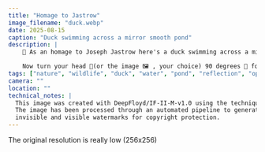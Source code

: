 ```yaml
---
title: "Homage to Jastrow"
image_filename: "duck.webp"
date: 2025-08-15
caption: "Duck swimming across a mirror smooth pond"
description: |
    🔄 As an homage to Joseph Jastrow here's a duck swimming across a mirror smooth pond 🦆💧

    Now turn your head 👤(or the image 🖼️ , your choice) 90 degrees 🔄 for the rotated rabbit 🐰↩️
tags: ["nature", "wildlife", "duck", "water", "pond", "reflection", "optical-illusion", "duck-rabbit", "joseph-jastrow", "homage", "generative-ai", "deep-floyd"]
camera: ""
location: ""
technical_notes: |
  This image was created with DeepFloyd/IF-II-M-v1.0 using the technique described by [Geng, Park & Owens, 2024](https://dangeng.github.io/visual_anagrams/)
  The image has been processed through an automated pipeline to generate both 
  invisible and visible watermarks for copyright protection.
---
```


The original resolution is really low (256x256)

